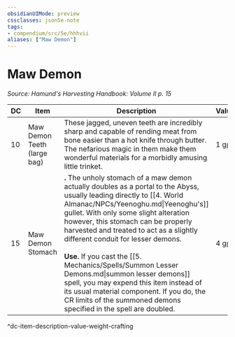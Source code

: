 ```yaml
---
obsidianUIMode: preview
cssclasses: json5e-note
tags:
- compendium/src/5e/hhhvii
aliases: ["Maw Demon"]
---
```

# Maw Demon
*Source: Hamund's Harvesting Handbook: Volume II p. 15* 

| DC | Item | Description | Value | Weight | Crafting |
|----|------|-------------|-------|--------|----------|
| 10 | Maw Demon Teeth (large bag) | These jagged, uneven teeth are incredibly sharp and capable of rending meat from bone easier than a hot knife through butter. The nefarious magic in them make them wonderful materials for a morbidly amusing little trinket. | 1 gp | 7 lb | [[5. Mechanics/Items/Portable Mouth.md\|Portable Mouth]] |
| 15 | Maw Demon Stomach | **.** The unholy stomach of a maw demon actually doubles as a portal to the Abyss, usually leading directly to [[4. World Almanac/NPCs/Yeenoghu.md\|Yeenoghu's]] gullet. With only some slight alteration however, this stomach can be properly harvested and treated to act as a slightly different conduit for lesser demons.<br /><br />**Use.** If you cast the [[5. Mechanics/Spells/Summon Lesser Demons.md\|summon lesser demons]] spell, you may expend this item instead of its usual material component. If you do, the CR limits of the summoned demons specified in the spell are doubled. | 4 gp | 12 lb | — |
^dc-item-description-value-weight-crafting
